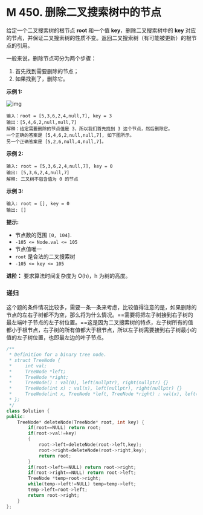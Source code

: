 # M 450. 删除二叉搜索树中的节点

给定一个二叉搜索树的根节点 **root** 和一个值 **key**，删除二叉搜索树中的 **key** 对应的节点，并保证二叉搜索树的性质不变。返回二叉搜索树（有可能被更新）的根节点的引用。

一般来说，删除节点可分为两个步骤：

1. 首先找到需要删除的节点；
2. 如果找到了，删除它。

 

**示例 1:**

![img](https://assets.leetcode.com/uploads/2020/09/04/del_node_1.jpg)

```
输入：root = [5,3,6,2,4,null,7], key = 3
输出：[5,4,6,2,null,null,7]
解释：给定需要删除的节点值是 3，所以我们首先找到 3 这个节点，然后删除它。
一个正确的答案是 [5,4,6,2,null,null,7], 如下图所示。
另一个正确答案是 [5,2,6,null,4,null,7]。
```

**示例 2:**

```
输入: root = [5,3,6,2,4,null,7], key = 0
输出: [5,3,6,2,4,null,7]
解释: 二叉树不包含值为 0 的节点
```

**示例 3:**

```
输入: root = [], key = 0
输出: []
```

 

**提示:**

- 节点数的范围 `[0, 104]`.
- `-105 <= Node.val <= 105`
- 节点值唯一
- `root` 是合法的二叉搜索树
- `-105 <= key <= 105`

 

**进阶：** 要求算法时间复杂度为 O(h)，h 为树的高度。



### 递归

这个题的条件情况比较多，需要一条一条来考虑，比较值得注意的是，如果删除的节点的左右子树都不为空，那么将为什么情况。==需要将把左子树接到右子树的最左端叶子节点的左子树位置。==这是因为二叉搜索树的特点，左子树所有的值都小于根节点，右子树的所有值都大于根节点，所以左子树需要接到右子树最小的值的左子树位置，也即最左边的叶子节点。

```cpp
/**
 * Definition for a binary tree node.
 * struct TreeNode {
 *     int val;
 *     TreeNode *left;
 *     TreeNode *right;
 *     TreeNode() : val(0), left(nullptr), right(nullptr) {}
 *     TreeNode(int x) : val(x), left(nullptr), right(nullptr) {}
 *     TreeNode(int x, TreeNode *left, TreeNode *right) : val(x), left(left), right(right) {}
 * };
 */
class Solution {
public:
    TreeNode* deleteNode(TreeNode* root, int key) {
        if(root==NULL) return root;
        if(root->val!=key)
        {
            root->left=deleteNode(root->left,key);
            root->right=deleteNode(root->right,key);
            return root;
        } 
        if(root->left==NULL) return root->right;
        if(root->right==NULL) return root->left;
        TreeNode *temp=root->right;
        while(temp->left!=NULL) temp=temp->left;
        temp->left=root->left;
        return root->right;
    }
};
```



